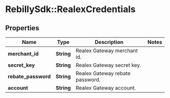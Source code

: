 # RebillySdk::RealexCredentials

## Properties
Name | Type | Description | Notes
------------ | ------------- | ------------- | -------------
**merchant_id** | **String** | Realex Gateway merchant id. | 
**secret_key** | **String** | Realex Gateway secret key. | 
**rebate_password** | **String** | Realex Gateway rebate password. | 
**account** | **String** | Realex Gateway account. | 

